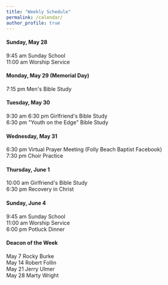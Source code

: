 ```yaml
---
title: "Weekly Schedule"
permalink: /calendar/
author_profile: true
---
```


#### Sunday, May 28

9:45 am Sunday School <br> 11:00 am Worship Service<br>

#### Monday, May 29 (Memorial Day)

7:15 pm Men's Bible Study<br>

#### Tuesday, May 30

9:30 am 6:30 pm Girlfriend's Bible Study<br> 6:30 pm "Youth on the Edge" Bible Study<br>

#### Wednesday, May 31
6:30 pm  Virtual Prayer Meeting (Folly Beach Baptist Facebook)<br>
7:30 pm  Choir Practice<br>

#### Thursday, June 1
10:00 am  Girlfriend's Bible Study<br>
6:30 pm  Recovery in Christ<br>

#### Sunday, June 4
9:45 am  Sunday School<br>
11:00 am  Worship Service<br>
6:00 pm  Potluck Dinner<br>

#### Deacon of the Week
May 7    Rocky Burke<br>
May 14   Robert Follin<br>
May 21   Jerry Ulmer<br>
May 28   Marty Wright<br>
